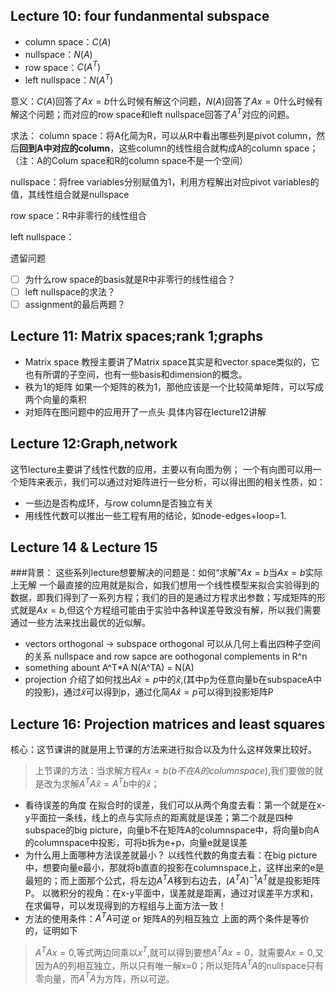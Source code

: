 ## Lecture 10: four fundanmental subspace
* column space：$C(A)$
* nullspace：$N(A)$
* row space：$C(A^T)$
* left nullspace：$N(A^T)$

意义：$C(A)$回答了$Ax=b$什么时候有解这个问题，$N(A)$回答了$Ax=0$什么时候有解这个问题；而对应的row space和left nullspace回答了$A^T$对应的问题。

求法：
column space：将A化简为R，可以从R中看出哪些列是pivot column，然后**回到A中对应的column**，这些column的线性组合就构成A的column space；（注：A的Colum space和R的column space不是一个空间）

nullspace：将free variables分别赋值为1，利用方程解出对应pivot variables的值，其线性组合就是nullspace

row space：R中非零行的线性组合

left nullspace：

遗留问题
* [ ] 为什么row space的basis就是R中非零行的线性组合？
* [ ] left nullspace的求法？
* [ ] assignment的最后两题？

## Lecture 11: Matrix spaces;rank 1;graphs
* Matrix space
教授主要讲了Matrix space其实是和vector space类似的，它也有所谓的子空间，也有一些basis和dimension的概念。
* 秩为1的矩阵
如果一个矩阵的秩为1，那他应该是一个比较简单矩阵，可以写成两个向量的乘积
* 对矩阵在图问题中的应用开了一点头
具体内容在lecture12讲解

## Lecture 12:Graph,network
这节lecture主要讲了线性代数的应用，主要以有向图为例；
一个有向图可以用一个矩阵来表示，我们可以通过对矩阵进行一些分析，可以得出图的相关性质，如：
* 一些边是否构成环，与row column是否独立有关
* 用线性代数可以推出一些工程有用的结论，如node-edges+loop=1.

## Lecture 14 & Lecture 15
###背景：
这些系列lecture想要解决的问题是：如何“求解”$Ax=b$当$Ax=b$实际上无解
一个最直接的应用就是拟合，如我们想用一个线性模型来拟合实验得到的数据，即我们得到了一系列方程；我们的目的是通过方程求出参数；写成矩阵的形式就是$Ax=b$,但这个方程组可能由于实验中各种误差导致没有解，所以我们需要通过一些方法来找出最优的近似解。

* vectors orthogonal -> subspace orthogonal
    可以从几何上看出四种子空间的关系
    nullspace and row sapce are oothogonal complements in R^n
* something abount A^T*A
    N(A^TA) = N(A)
*  projection
    介绍了如何找出$A\hat{x}=p$中的$\hat{x}$,(其中p为任意向量b在subspaceA中的投影)，通过$\hat{x}$可以得到p，通过化简$A\hat{x}=p$可以得到投影矩阵P

## Lecture 16: Projection matrices and least squares
核心：这节课讲的就是用上节课的方法来进行拟合以及为什么这样效果比较好。
> 上节课的方法：当求解方程$Ax=b(b不在A的column space)$,我们要做的就是改为求解$A^TA\hat{x}=A^Tb$中的$\hat{x}$；
* 看待误差的角度
    在拟合时的误差，我们可以从两个角度去看：第一个就是在x-y平面拉一条线，线上的点与实际点的距离就是误差；第二个就是四种subspace的big picture，向量b不在矩阵A的columnspace中，将向量b向A的columnspace中投影，可将b拆为e+p，向量e就是误差
* 为什么用上面哪种方法误差就最小？
    以线性代数的角度去看：在big picture中，想要向量e最小，那就将b直直的投影在columnspace上，这样出来的e是最短的；而上面那个公式，将左边$A^TA$移到右边去，$(A^TA)^{-1}A^T$就是投影矩阵P。
    以微积分的视角：在x-y平面中，误差就是距离，通过对误差平方求和，在求偏导，可以发现得到的方程组与上面方法一致！
* 方法的使用条件：$A^TA$可逆 or 矩阵A的列相互独立
    上面的两个条件是等价的，证明如下
> $A^TAx=0$,等式两边同乘以$x^T$,就可以得到要想$A^TAx=0$，就需要$Ax=0$,又因为A的列相互独立，所以只有唯一解x=0；所以矩阵$A^TA$的nullspace只有零向量，而$A^TA$为方阵，所以可逆。